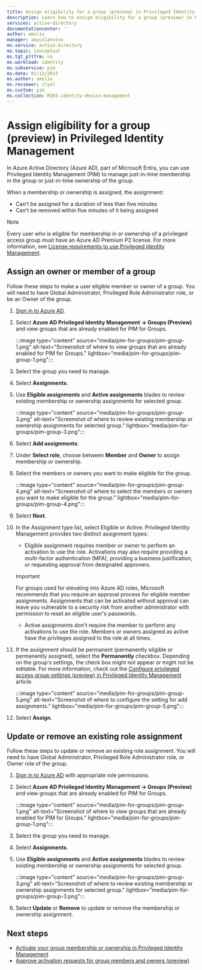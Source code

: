 ```yaml
---
title: Assign eligibility for a group (preview) in Privileged Identity Management - Azure Active Directory
description: Learn how to assign eligibility for a group (preview) in Privileged Identity Management.
services: active-directory
documentationcenter: ''
author: amsliu
manager: amycolannino
ms.service: active-directory
ms.topic: conceptual
ms.tgt_pltfrm: na
ms.workload: identity
ms.subservice: pim
ms.date: 01/12/2023
ms.author: amsliu
ms.reviewer: ilyal
ms.custom: pim
ms.collection: M365-identity-device-management
---
```


# Assign eligibility for a group (preview) in Privileged Identity Management

In Azure Active Directory (Azure AD), part of Microsoft Entra, you can use Privileged Identity Management (PIM) to manage just-in-time membership in the group or just-in-time ownership of the group.

When a membership or ownership is assigned, the assignment:

- Can't be assigned for a duration of less than five minutes
- Can't be removed within five minutes of it being assigned

>[!NOTE]
>Every user who is eligible for membership in or ownership of a privileged access group must have an Azure AD Premium P2 license. For more information, see [License requirements to use Privileged Identity Management](subscription-requirements.md).

## Assign an owner or member of a group

Follow these steps to make a user eligible member or owner of a group. You will need to have Global Administrator, Privileged Role Administrator role, or be an Owner of the group.

1. [Sign in to Azure AD](https://aad.portal.azure.com).

1. Select **Azure AD Privileged Identity Management -> Groups (Preview)** and view groups that are already enabled for PIM for Groups.

    :::image type="content" source="media/pim-for-groups/pim-group-1.png" alt-text="Screenshot of where to view groups that are already enabled for PIM for Groups." lightbox="media/pim-for-groups/pim-group-1.png":::

1. Select the group you need to manage.

1. Select **Assignments**.

1. Use **Eligible assignments** and **Active assignments** blades to review existing membership or ownership assignments for selected group.

    :::image type="content" source="media/pim-for-groups/pim-group-3.png" alt-text="Screenshot of where to review existing membership or ownership assignments for selected group." lightbox="media/pim-for-groups/pim-group-3.png":::

1. Select **Add assignments**.

1. Under **Select role**, choose between **Member** and **Owner** to assign membership or ownership.

1. Select the members or owners you want to make eligible for the group.

    :::image type="content" source="media/pim-for-groups/pim-group-4.png" alt-text="Screenshot of where to select the members or owners you want to make eligible for the group." lightbox="media/pim-for-groups/pim-group-4.png":::

1. Select **Next**.

1. In the Assignment type list, select Eligible or Active. Privileged Identity Management provides two distinct assignment types:
    - Eligible assignment requires member or owner to perform an activation to use the role. Activations may also require providing a multi-factor authentication (MFA), providing a business justification, or requesting approval from designated approvers.
    > [!IMPORTANT]
    > For groups used for elevating into Azure AD roles, Microsoft recommends that you require an approval process for eligible member assignments. Assignments that can be activated without approval can leave you vulnerable to a security risk from another administrator with permission to reset an eligible user's passwords.
    - Active assignments don't require the member to perform any activations to use the role. Members or owners assigned as active have the privileges assigned to the role at all times.

1.	If the assignment should be permanent (permanently eligible or permanently assigned), select the **Permanently** checkbox. Depending on the group's settings, the check box might not appear or might not be editable. For more information, check out the [Configure privileged access group settings (preview) in Privileged Identity Management](groups-role-settings.md#assignment-duration) article.

    :::image type="content" source="media/pim-for-groups/pim-group-5.png" alt-text="Screenshot of where to configure the setting for add assignments." lightbox="media/pim-for-groups/pim-group-5.png":::

1.	Select **Assign**.

## Update or remove an existing role assignment

Follow these steps to update or remove an existing role assignment. You will need to have Global Administrator, Privileged Role Administrator role, or Owner role of the group.

1. [Sign in to Azure AD](https://aad.portal.azure.com) with appropriate role permissions.

1. Select **Azure AD Privileged Identity Management -> Groups (Preview)** and view groups that are already enabled for PIM for Groups.

    :::image type="content" source="media/pim-for-groups/pim-group-1.png" alt-text="Screenshot of where to view groups that are already enabled for PIM for Groups." lightbox="media/pim-for-groups/pim-group-1.png":::

1. Select the group you need to manage.

1. Select **Assignments**.

1. Use **Eligible assignments** and **Active assignments** blades to review existing membership or ownership assignments for selected group.

    :::image type="content" source="media/pim-for-groups/pim-group-3.png" alt-text="Screenshot of where to review existing membership or ownership assignments for selected group." lightbox="media/pim-for-groups/pim-group-3.png":::

1.	Select **Update** or **Remove** to update or remove the membership or ownership assignment.

## Next steps

- [Activate your group membership or ownership in Privileged Identity Management](groups-activate-roles.md)
- [Approve activation requests for group members and owners (preview)](groups-approval-workflow.md)

